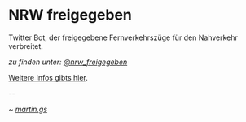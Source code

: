 # NRW freigegeben
Twitter Bot, der freigegebene Fernverkehrszüge für den Nahverkehr verbreitet.

*zu finden unter: [@nrw_freigegeben](https://twitter.com/nrw_freigegeben)*

[Weitere Infos gibts hier](https://martinschurig.com/de/nrw-fernverkehrszuege-freigaben-twitter/).

--

*~ [martin.gs](http://martin.gs)*
